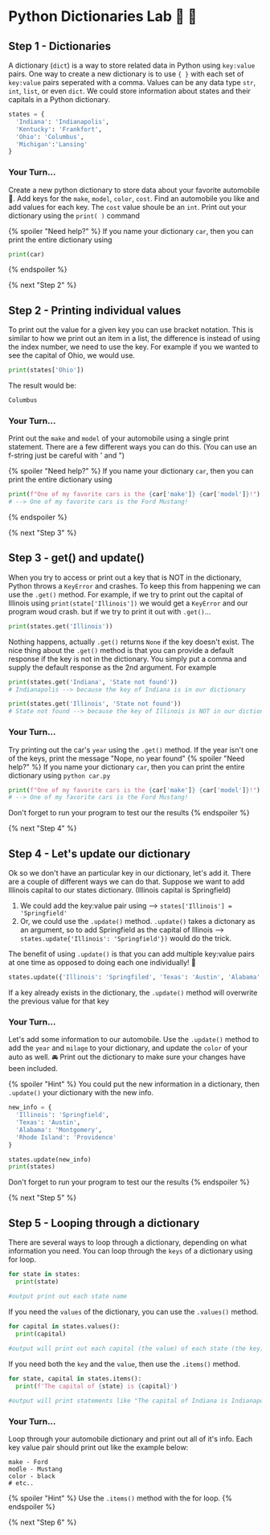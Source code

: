 # Python Dictionaries Lab 📖 🐍

## Step 1 - Dictionaries
A dictionary (`dict`) is a way to store related data in Python using `key:value` pairs. One way to create a new dictionary is to use `{ }` with each set of `key:value` pairs seperated with a comma. Values can be any data type `str`, `int`, `list`, or even `dict`. We could store information about states and their capitals in a Python dictionary.

```python
states = {
  'Indiana': 'Indianapolis',
  'Kentucky': 'Frankfort',
  'Ohio': 'Columbus',
  'Michigan':'Lansing'
}
```
### Your Turn...
Create a new python dictionary to store data about your favorite automobile 🚙. Add keys for the `make`, `model`, `color`, `cost`. Find an automobile you like and add values for each key. The `cost` value shoule be an `int`. Print out your dictionary using the `print( )` command

{% spoiler "Need help?" %}
If you name your dictionary `car`, then you can print the entire dictionary using
```python
print(car)
```
{% endspoiler %}

{% next "Step 2" %}

## Step 2 - Printing individual values
To print out the value for a given key you can use bracket notation. This is similar to how we print out an item in a list, the difference is instead of using the index number, we need to use the key. For example if you we wanted to see the capital of Ohio, we would use.
```python
print(states['Ohio'])
```
The result would be: 
```bash
Columbus
```
### Your Turn...
Print out the `make` and `model` of your automobile using a single print statement. There are a few different ways you can do this. (You can use an f-string just be careful with ' and ")

{% spoiler "Need help?" %}
If you name your dictionary `car`, then you can print the entire dictionary using
```python
print(f"One of my favorite cars is the {car['make']} {car['model']}!")
# --> One of my favorite cars is the Ford Mustang!
```

{% endspoiler %}

{% next "Step 3" %}

## Step 3 - get() and update()
When you try to access or print out a key that is NOT in the dictionary, Python throws a `KeyError` and crashes. To keep this from happening we can use the `.get()` method. For example, if we try to print out the capital of Illinois using `print(state['Illinois'])` we would get a `KeyError` and our program woud crash. but if we try to print it out with `.get()`...
```python
print(states.get('Illinois'))
```
Nothing happens, actually `.get()` returns `None` if the key doesn't exist. The nice thing about the `.get()` method is that you can provide a default response if the key is not in the dictionary. You simply put a comma and supply the default response as the 2nd argument. For example
```python
print(states.get('Indiana', 'State not found'))
# Indianapolis --> because the key of Indiana is in our dictionary

print(states.get('Illinois', 'State not found'))
# State not found --> because the key of Illinois is NOT in our dictionary
```
### Your Turn...
Try printing out the car's `year` using the `.get()` method. If the year isn't one of the keys, print the message "Nope, no year found"
{% spoiler "Need help?" %}
If you name your dictionary `car`, then you can print the entire dictionary using `python car.py`
```python
print(f"One of my favorite cars is the {car['make']} {car['model']}!")
# --> One of my favorite cars is the Ford Mustang!
```
Don't forget to run your program to test our the results
{% endspoiler %}

{% next "Step 4" %}

## Step 4 - Let's update our dictionary
Ok so we don't have an particular key in our dictionary, let's add it.  There are a couple of different ways we can do that.
Suppose we want to add Illinois capital to our states dictionary.  (Illinois capital is Springfield)
1. We could add the key:value pair using --> `states['Illinois'] = 'Springfield'`
2. Or, we could use the `.update()` method. `.update()` takes a dictonary as an argument, so to add Springfield as the capital of Illinois --> `states.update{'Illinois': 'Springfield'})` would do the trick.

The benefit of using `.update()` is that you can add multiple key:value pairs at one time as opposed to doing each one individually! 🤯
```python
states.update({'Illinois': 'Springfiled', 'Texas': 'Austin', 'Alabama': 'Montgomery', 'Rhode Island': 'Providence'})
```
If a key already exists in the dictionary, the `.update()` method will overwrite the previous value for that key

### Your Turn...
Let's add some information to our automobile.  Use the `.update()` method to add the `year` and `milage` to your dictionary, and update the `color` of your auto as well. 🚘 Print out the dictionary to make sure your changes have been included.

{% spoiler "Hint" %}
You could put the new information in a dictionary, then `.update()` your dictionary with the new info. 
```python
new_info = {
  'Illinois': 'Springfield',
  'Texas': 'Austin',
  'Alabama': 'Montgomery',
  'Rhode Island': 'Providence'
}

states.update(new_info)
print(states)
```
Don't forget to run your program to test our the results
{% endspoiler %}

{% next "Step 5" %}

## Step 5 - Looping through a dictionary
There are several ways to loop through a dictionary, depending on what information you need.  You can loop through the `keys` of a dictionary using for loop.
```python
for state in states:
  print(state)

#output print out each state name
```
If you need the `values` of the dictionary, you can use the `.values()` method. 
```python
for capital in states.values():
  print(capital)
  
#output will print out each capital (the value) of each state (the key)
```
If you need both the `key` and the `value`, then use the `.items()` method.
```python
for state, capital in states.items():
  print(f'The capital of {state} is {capital}')

#output will print statements like "The capital of Indiana is Indianapolis"
```

### Your Turn...
Loop through your automobile dictionary and print out all of it's info. Each key value pair should print out like the example below:
```
make - Ford
modle - Mustang
color - black
# etc..
```
{% spoiler "Hint" %}
Use the `.items()` method with the for loop.
{% endspoiler %}

{% next "Step 6" %}

